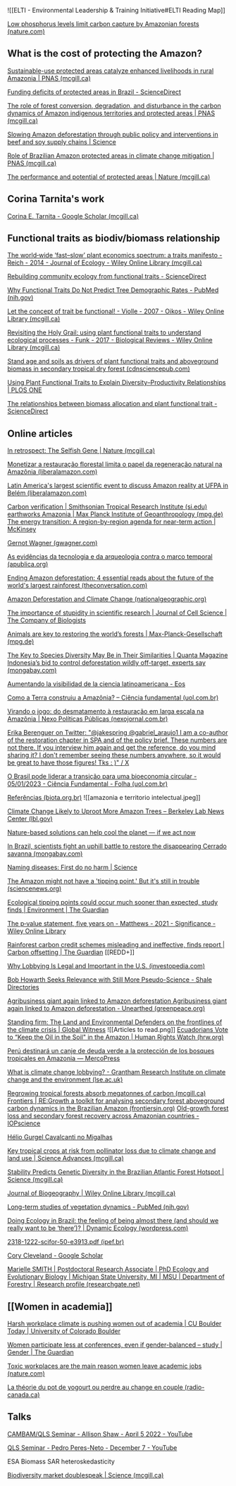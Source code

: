 
![[ELTI - Environmental Leadership & Training Initiative#ELTI Reading Map]]

[Low phosphorus levels limit carbon capture by Amazonian forests (nature.com)](https://www.nature.com/articles/d41586-022-02106-y)
## What is the cost of protecting the Amazon?
[Sustainable-use protected areas catalyze enhanced livelihoods in rural Amazonia | PNAS (mcgill.ca)](https://www-pnas-org.proxy3.library.mcgill.ca/doi/full/10.1073/pnas.2105480118)

[Funding deficits of protected areas in Brazil - ScienceDirect](https://www.sciencedirect.com/science/article/pii/S0264837720306207?via%3Dihub)

[The role of forest conversion, degradation, and disturbance in the carbon dynamics of Amazon indigenous territories and protected areas | PNAS (mcgill.ca)](https://www-pnas-org.proxy3.library.mcgill.ca/doi/full/10.1073/pnas.1913321117)

[Slowing Amazon deforestation through public policy and interventions in beef and soy supply chains | Science](https://www.science.org/doi/10.1126/science.1248525)

[Role of Brazilian Amazon protected areas in climate change mitigation | PNAS (mcgill.ca)](https://www-pnas-org.proxy3.library.mcgill.ca/doi/full/10.1073/pnas.0913048107)

[The performance and potential of protected areas | Nature (mcgill.ca)](https://www-nature-com.proxy3.library.mcgill.ca/articles/nature13947)

## Corina Tarnita's work
[‪Corina E. Tarnita‬ - ‪Google Scholar‬ (mcgill.ca)](https://scholar-google-com.proxy3.library.mcgill.ca/citations?user=FXbbGUYAAAAJ&hl=en)

## Functional traits as biodiv/biomass relationship
[The world‐wide ‘fast–slow’ plant economics spectrum: a traits manifesto - Reich - 2014 - Journal of Ecology - Wiley Online Library (mcgill.ca)](https://besjournals-onlinelibrary-wiley-com.proxy3.library.mcgill.ca/doi/10.1111/1365-2745.12211)

[Rebuilding community ecology from functional traits - ScienceDirect](https://www.sciencedirect.com/science/article/pii/S0169534706000334)

[Why Functional Traits Do Not Predict Tree Demographic Rates - PubMed (nih.gov)](https://pubmed.ncbi.nlm.nih.gov/29605086/)

[Let the concept of trait be functional! - Violle - 2007 - Oikos - Wiley Online Library (mcgill.ca)](https://onlinelibrary-wiley-com.proxy3.library.mcgill.ca/doi/10.1111/j.0030-1299.2007.15559.x#:~:text=Arnold%27s%20(1983)%20framework%20revisited%20in,in%20fine%2C%20its%20individual%20fitness.)

[Revisiting the Holy Grail: using plant functional traits to understand ecological processes - Funk - 2017 - Biological Reviews - Wiley Online Library (mcgill.ca)](https://onlinelibrary-wiley-com.proxy3.library.mcgill.ca/doi/full/10.1111/brv.12275)

[Stand age and soils as drivers of plant functional traits and aboveground biomass in secondary tropical dry forest (cdnsciencepub.com)](https://cdnsciencepub.com/doi/full/10.1139/cjfr-2013-0331?casa_token=QtsuI5I_tsAAAAAA%3A_trfDsvpyczf3os2UscVOlRireVHmq-HrLYrFpa0GgO_ps7BdQP-sHsZYPPtWCs8pNX7GQBwjPnUmNI)

[Using Plant Functional Traits to Explain Diversity–Productivity Relationships | PLOS ONE](https://journals.plos.org/plosone/article?id=10.1371/journal.pone.0036760)

[The relationships between biomass allocation and plant functional trait - ScienceDirect](https://www.sciencedirect.com/science/article/pii/S1470160X19301578?casa_token=uNy_QhpoyYMAAAAA:2EAHZt-Q8RzaurFggdz0cP5UELcGY21HMVM_Q6jwa1448vkYATxYbj3MIsoSsRoRph6hTM9nL9w9)

## Online articles
[In retrospect: The Selfish Gene | Nature (mcgill.ca)](https://www-nature-com.proxy3.library.mcgill.ca/articles/529462a)

[Monetizar a restauração florestal limita o papel da regeneração natural na Amazônia (liberalamazon.com)](https://www.liberalamazon.com/en/artigos-de-opiniao/news/monetizar-a-restauracao-florestal-limita-o-papel-da-regeneracao-natural-na-amazonia)

[Latin America's largest scientific event to discuss Amazon reality at UFPA in Belém (liberalamazon.com)](https://www.liberalamazon.com/education/news/latin-americas-largest-scientific-event-to-discuss-amazon-reality-at-ufpa-in-belem)

[Carbon verification | Smithsonian Tropical Research Institute (si.edu)](https://stri.si.edu/story/carbon-verification)
[earthworks Amazonia | Max Planck Institute of Geoanthropology (mpg.de)](https://www.gea.mpg.de/2358929/earthworks-amazonia?e=eyJ0aW1lIjoiMjAyMy0xMC0wNVQxNDo1MDowOSswMjowMCIsImNyZWF0ZV9lZGl0b3JfY29va2llIjp0cnVlfQ%3D%3D--d4d73d86c6b11cbdf71abe688e1799e0b29fedc3)
[The energy transition: A region-by-region agenda for near-term action | McKinsey](https://www.mckinsey.com/industries/electric-power-and-natural-gas/our-insights/the-energy-transition-a-region-by-region-agenda-for-near-term-action)

[Gernot Wagner (gwagner.com)](https://gwagner.com/green-growth-mindset/)

[As evidências da tecnologia e da arqueologia contra o marco temporal (apublica.org)](https://apublica.org/2023/10/as-evidencias-da-tecnologia-e-da-arqueologia-contra-o-marco-temporal/)

[Ending Amazon deforestation: 4 essential reads about the future of the world's largest rainforest (theconversation.com)](https://theconversation.com/ending-amazon-deforestation-4-essential-reads-about-the-future-of-the-worlds-largest-rainforest-194800)

[Amazon Deforestation and Climate Change (nationalgeographic.org)](https://education.nationalgeographic.org/resource/amazon-deforestation-and-climate-change/)

[The importance of stupidity in scientific research | Journal of Cell Science | The Company of Biologists](https://journals.biologists.com/jcs/article/121/11/1771/30038/The-importance-of-stupidity-in-scientific-research)

[Animals are key to restoring the world’s forests | Max-Planck-Gesellschaft (mpg.de)](https://www.mpg.de/19560696/1125-ornr-animals-are-key-to-restoring-the-world-s-forests-987453-x)

[The Key to Species Diversity May Be in Their Similarities | Quanta Magazine](https://www.quantamagazine.org/the-key-to-species-diversity-may-be-in-their-similarities-20230626/)
[Indonesia’s bid to control deforestation wildly off-target, experts say (mongabay.com)](https://news.mongabay.com/2021/04/indonesia-net-zero-emission-deforestation-target/)

[Aumentando la visibilidad de la ciencia latinoamericana - Eos](https://eos.org/features/raising-the-visibility-of-latin-american-science-spanish)

[Como a Terra construiu a Amazônia? – Ciência fundamental (uol.com.br)](https://cienciafundamental.blogfolha.uol.com.br/2021/09/06/como-a-terra-construiu-a-amazonia/?utm_source=twitter&utm_medium=social&utm_campaign=twfolha)

[Virando o jogo: do desmatamento à restauração em larga escala na Amazônia | Nexo Políticas Públicas (nexojornal.com.br)](https://pp.nexojornal.com.br/opiniao/2022/Virando-o-jogo-do-desmatamento-%C3%A0-restaura%C3%A7%C3%A3o-em-larga-escala-na-Amaz%C3%B4nia)

[Erika Berenguer on Twitter: "@jakespring @gabriel_araujo1 I am a co-author of the restoration chapter in SPA and of the policy brief. These numbers are not there. If you interview him again and get the reference, do you mind sharing it? I don't remember seeing these numbers anywhere, so it would be great to have those figures! Tks : )" / X](https://twitter.com/Erika_Berenguer/status/1681290950033694720)

[O Brasil pode liderar a transição para uma bioeconomia circular - 05/01/2023 - Ciência Fundamental - Folha (uol.com.br)](https://www1.folha.uol.com.br/blogs/ciencia-fundamental/2023/01/o-brasil-pode-liderar-a-transicao-para-uma-bioeconomia-circular.shtml)

[Referências (biota.org.br)](https://spsas-amazonia.biota.org.br/pt/referencias/)
![[amazonia e territorio intelectual.jpeg]]

[Climate Change Likely to Uproot More Amazon Trees – Berkeley Lab News Center (lbl.gov)](https://newscenter.lbl.gov/2023/01/17/climate-change-amazon-trees/)

[Nature-based solutions can help cool the planet — if we act now](https://www.nature.com/articles/d41586-021-01241-2)

[In Brazil, scientists fight an uphill battle to restore the disappearing Cerrado savanna (mongabay.com)](https://news.mongabay.com/2023/04/in-brazil-scientists-fight-an-uphill-battle-to-restore-the-disappearing-cerrado-savanna/)


[Naming diseases: First do no harm | Science](https://www.science.org/doi/10.1126/science.348.6235.643)

[The Amazon might not have a 'tipping point.' But it's still in trouble (sciencenews.org)](https://www.sciencenews.org/article/amazon-tipping-trouble-climate-cerrado)

[Ecological tipping points could occur much sooner than expected, study finds | Environment | The Guardian](https://www.theguardian.com/environment/2023/jun/22/ecological-tipping-points-could-occur-much-sooner-than-expected-study-finds)

[The p‐value statement, five years on - Matthews - 2021 - Significance - Wiley Online Library](https://rss.onlinelibrary.wiley.com/doi/full/10.1111/1740-9713.01505)

[Rainforest carbon credit schemes misleading and ineffective, finds report | Carbon offsetting | The Guardian](https://www.theguardian.com/environment/2023/sep/15/rainforest-carbon-credit-schemes-misleading-and-ineffective-finds-report?CMP=share_btn_tw)
[[REDD+]]

[Why Lobbying Is Legal and Important in the U.S. (investopedia.com)](https://www.investopedia.com/articles/investing/043015/why-lobbying-legal-and-important-us.asp)

[Bob Howarth Seeks Relevance with Still More Pseudo-Science - Shale Directories](https://www.shaledirectories.com/blog-1/bob-howarth-seeks-relevance-with-still-more-pseudo-science/)

[Agribusiness giant again linked to Amazon deforestation Agribusiness giant again linked to Amazon deforestation - Unearthed (greenpeace.org)](https://unearthed.greenpeace.org/2022/01/14/agribusiness-giant-cargill-amazon-deforestation/)

[Standing firm: The Land and Environmental Defenders on the frontlines of the climate crisis | Global Witness](https://www.globalwitness.org/en/campaigns/environmental-activists/standing-firm/)
![[Articles to read.png]]
[Ecuadorians Vote to “Keep the Oil in the Soil" in the Amazon | Human Rights Watch (hrw.org)](https://www.hrw.org/news/2023/08/23/ecuadorians-vote-keep-oil-soil-amazon#:~:text=The%20people%20of%20Ecuador%20voted,activists%20from%20across%20the%20country.)

[Perú destinará un canje de deuda verde a la protección de los bosques tropicales en Amazonia — MercoPress](https://es.mercopress.com/2023/09/14/peru-destinara-un-canje-de-deuda-verde-a-la-proteccion-de-los-bosques-tropicales-en-amazonia)

[What is climate change lobbying? - Grantham Research Institute on climate change and the environment (lse.ac.uk)](https://www.lse.ac.uk/granthaminstitute/explainers/what-is-climate-change-lobbying/)


[Regrowing tropical forests absorb megatonnes of carbon (mcgill.ca)](https://www-nature-com.proxy3.library.mcgill.ca/articles/d41586-023-00706-w)
[Frontiers | RE:Growth a toolkit for analysing secondary forest aboveground carbon dynamics in the Brazilian Amazon (frontiersin.org)](https://www.frontiersin.org/articles/10.3389/ffgc.2023.1230734/full)
[Old-growth forest loss and secondary forest recovery across Amazonian countries - IOPscience](https://iopscience.iop.org/article/10.1088/1748-9326/ac1701)

[Hélio Gurgel Cavalcanti no Migalhas](https://www.migalhas.com.br/autor/helio-gurgel-cavalcanti)


[Key tropical crops at risk from pollinator loss due to climate change and land use | Science Advances (mcgill.ca)](https://www-science-org.proxy3.library.mcgill.ca/doi/10.1126/sciadv.adh0756)

[Stability Predicts Genetic Diversity in the Brazilian Atlantic Forest Hotspot | Science (mcgill.ca)](https://www-science-org.proxy3.library.mcgill.ca/doi/full/10.1126/science.1166955)

[Journal of Biogeography | Wiley Online Library (mcgill.ca)](https://onlinelibrary-wiley-com.proxy3.library.mcgill.ca/doi/full/10.1111/j.1365-2699.2007.01870.x)

[Long-term studies of vegetation dynamics - PubMed (nih.gov)](https://pubmed.ncbi.nlm.nih.gov/11474101/)

[Doing Ecology in Brazil: the feeling of being almost there (and should we really want to be ‘there’)? | Dynamic Ecology (wordpress.com)](https://dynamicecology.wordpress.com/2017/12/20/doing-ecology-in-brazil-the-feeling-of-being-almost-there-and-should-we-really-want-to-be-there/)

[2318-1222-scifor-50-e3913.pdf (ipef.br)](https://www.ipef.br/publicacoes/scientia/v50_2022/2318-1222-scifor-50-e3913.pdf)

[‪Cory Cleveland‬ - ‪Google Scholar‬](https://scholar.google.com/citations?user=P6B_FaQAAAAJ&hl=en)

[Marielle SMITH | Postdoctoral Research Associate | PhD Ecology and Evolutionary Biology | Michigan State University, MI | MSU | Department of Forestry | Research profile (researchgate.net)](https://www.researchgate.net/profile/Marielle-Smith-2)
## [[Women in academia]]
[Harsh workplace climate is pushing women out of academia | CU Boulder Today | University of Colorado Boulder](https://www.colorado.edu/today/2023/10/20/harsh-workplace-climate-pushing-women-out-academia)

[Women participate less at conferences, even if gender-balanced – study | Gender | The Guardian](https://www.theguardian.com/world/2021/jul/30/women-participate-less-at-conferences-even-if-gender-balanced-study#:~:text=Women%20are%20less%20likely%20to,inclusion%2C%20a%20study%20has%20found.)

[Toxic workplaces are the main reason women leave academic jobs (nature.com)](https://www.nature.com/articles/d41586-023-03251-8?utm_medium=Social&utm_campaign=nature&utm_source=Twitter#Echobox=1698143185)

[La théorie du pot de yogourt ou perdre au change en couple (radio-canada.ca)](https://ici.radio-canada.ca/ohdio/premiere/emissions/c-est-encore-mieux-l-apres-midi/segments/chronique/449393/budget-couple-finances-personnelles-prorata)
## Talks
[CAMBAM/QLS Seminar - Allison Shaw - April 5 2022 - YouTube](https://www.youtube.com/watch?v=sTWfK0njfEk)

[QLS Seminar - Pedro Peres-Neto - December 7 - YouTube](https://www.youtube.com/watch?v=3EFHYP8SwX0)

ESA Biomass SAR heteroskedasticity

[Biodiversity market doublespeak | Science (mcgill.ca)](https://www-science-org.proxy3.library.mcgill.ca/doi/full/10.1126/science.adg6823)

